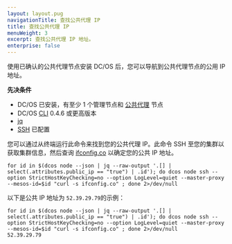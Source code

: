```yaml
---
layout: layout.pug
navigationTitle: 查找公共代理 IP
title: 查找公共代理 IP
menuWeight: 3
excerpt: 查找公共代理 IP 地址。
enterprise: false
---
```




使用已确认的公共代理节点安装 DC/OS 后，您可以导航到公共代理节点的公用 IP 地址。

**先决条件**

- DC/OS 已安装，有至少 1 个管理节点和 [公共代理](/cn/1.11/overview/concepts/#public-agent-node) 节点
- DC/OS [CLI](/cn/1.11/cli/) 0.4.6 或更高版本
- [jq](https://github.com/stedolan/jq/wiki/Installation)
- [SSH](/cn/1.11/administering-clusters/sshcluster/) 已配置

您可以通过从终端运行此命令来找到您的公共代理 IP。此命令 SSH 至您的集群以获取集群信息，然后查询 [ifconfig.co](https://ifconfig.co/) 以确定您的公共 IP 地址。

```
for id in $(dcos node --json | jq --raw-output '.[] | select(.attributes.public_ip == "true") | .id'); do dcos node ssh --option StrictHostKeyChecking=no --option LogLevel=quiet --master-proxy --mesos-id=$id "curl -s ifconfig.co" ; done 2>/dev/null
```

以下是公共 IP 地址为 `52.39.29.79`的示例：

```
for id in $(dcos node --json | jq --raw-output '.[] | select(.attributes.public_ip == "true") | .id'); do dcos node ssh --option StrictHostKeyChecking=no --option LogLevel=quiet --master-proxy --mesos-id=$id "curl -s ifconfig.co" ; done 2>/dev/null
52.39.29.79
```
